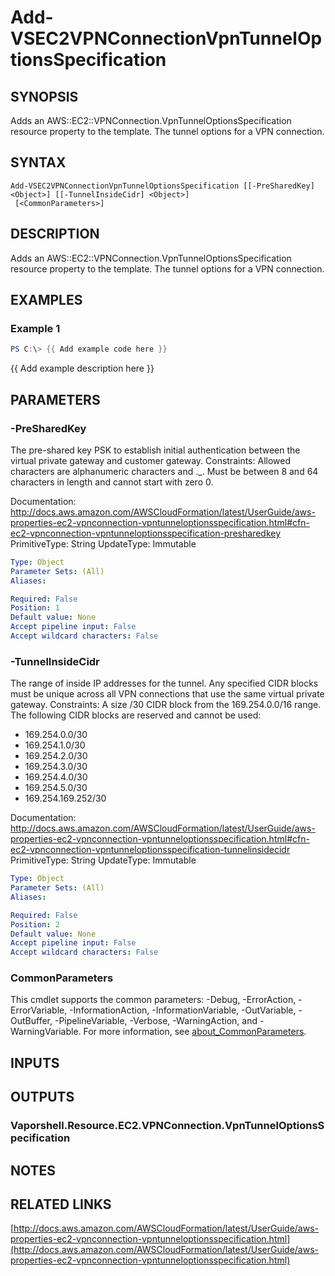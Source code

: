 # Add-VSEC2VPNConnectionVpnTunnelOptionsSpecification

## SYNOPSIS
Adds an AWS::EC2::VPNConnection.VpnTunnelOptionsSpecification resource property to the template.
The tunnel options for a VPN connection.

## SYNTAX

```
Add-VSEC2VPNConnectionVpnTunnelOptionsSpecification [[-PreSharedKey] <Object>] [[-TunnelInsideCidr] <Object>]
 [<CommonParameters>]
```

## DESCRIPTION
Adds an AWS::EC2::VPNConnection.VpnTunnelOptionsSpecification resource property to the template.
The tunnel options for a VPN connection.

## EXAMPLES

### Example 1
```powershell
PS C:\> {{ Add example code here }}
```

{{ Add example description here }}

## PARAMETERS

### -PreSharedKey
The pre-shared key PSK to establish initial authentication between the virtual private gateway and customer gateway.
Constraints: Allowed characters are alphanumeric characters and ._.
Must be between 8 and 64 characters in length and cannot start with zero 0.

Documentation: http://docs.aws.amazon.com/AWSCloudFormation/latest/UserGuide/aws-properties-ec2-vpnconnection-vpntunneloptionsspecification.html#cfn-ec2-vpnconnection-vpntunneloptionsspecification-presharedkey
PrimitiveType: String
UpdateType: Immutable

```yaml
Type: Object
Parameter Sets: (All)
Aliases:

Required: False
Position: 1
Default value: None
Accept pipeline input: False
Accept wildcard characters: False
```

### -TunnelInsideCidr
The range of inside IP addresses for the tunnel.
Any specified CIDR blocks must be unique across all VPN connections that use the same virtual private gateway.
Constraints: A size /30 CIDR block from the 169.254.0.0/16 range.
The following CIDR blocks are reserved and cannot be used:
+  169.254.0.0/30
+  169.254.1.0/30
+  169.254.2.0/30
+  169.254.3.0/30
+  169.254.4.0/30
+  169.254.5.0/30
+  169.254.169.252/30

Documentation: http://docs.aws.amazon.com/AWSCloudFormation/latest/UserGuide/aws-properties-ec2-vpnconnection-vpntunneloptionsspecification.html#cfn-ec2-vpnconnection-vpntunneloptionsspecification-tunnelinsidecidr
PrimitiveType: String
UpdateType: Immutable

```yaml
Type: Object
Parameter Sets: (All)
Aliases:

Required: False
Position: 2
Default value: None
Accept pipeline input: False
Accept wildcard characters: False
```

### CommonParameters
This cmdlet supports the common parameters: -Debug, -ErrorAction, -ErrorVariable, -InformationAction, -InformationVariable, -OutVariable, -OutBuffer, -PipelineVariable, -Verbose, -WarningAction, and -WarningVariable. For more information, see [about_CommonParameters](http://go.microsoft.com/fwlink/?LinkID=113216).

## INPUTS

## OUTPUTS

### Vaporshell.Resource.EC2.VPNConnection.VpnTunnelOptionsSpecification
## NOTES

## RELATED LINKS

[http://docs.aws.amazon.com/AWSCloudFormation/latest/UserGuide/aws-properties-ec2-vpnconnection-vpntunneloptionsspecification.html](http://docs.aws.amazon.com/AWSCloudFormation/latest/UserGuide/aws-properties-ec2-vpnconnection-vpntunneloptionsspecification.html)

